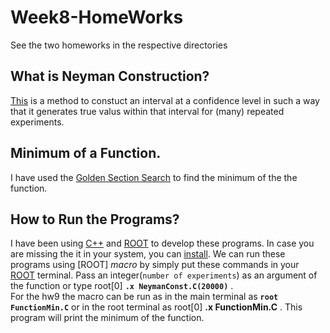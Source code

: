 # Week8-HomeWorks
See the two homeworks in the respective directories
## What is Neyman Construction?
[This](https://en.wikipedia.org/wiki/Neyman_construction) is a method to constuct an interval at a confidence level in such a way that it generates true valus within that interval for (many) repeated experiments. 
## Minimum of a Function.
I have used the [Golden Section Search](https://en.wikipedia.org/wiki/Golden-section_search) to find the minimum of the the function. 
## How to Run the Programs?
I have been using [ C++](https://learn.microsoft.com/en-us/cpp/build/vscpp-step-0-installation?view=msvc-170) and [ROOT](https://root.cern/install/) to develop these programs. In case you are missing the it in your system, you can [install](https://root.cern/install/). We can run these programs using [ROOT] *macro* by simply put these commands in your [ROOT](https://root.cern/install/) terminal. Pass an integer(```number of experiments```) as an argument of the function or type root[0] **`.x NeymanConst.C(20000)`** .  
For the hw9 the macro can be run as in the main terminal as **`root FunctionMin.C`** or in the root terminal as root[0] **.x FunctionMin.C** . This program will print the minimum of the function. 
